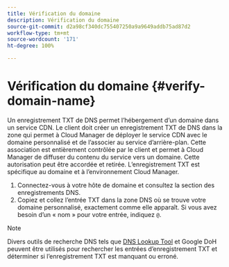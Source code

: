 ```yaml
---
title: Vérification du domaine
description: Vérification du domaine
source-git-commit: d2a98cf340dc755407250a9a9649addb75ad87d2
workflow-type: tm+mt
source-wordcount: '171'
ht-degree: 100%

---
```



# Vérification du domaine {#verify-domain-name}

Un enregistrement TXT de DNS permet l’hébergement d’un domaine dans un service CDN. Le client doit créer un enregistrement TXT de DNS dans la zone qui permet à Cloud Manager de déployer le service CDN avec le domaine personnalisé et de l’associer au service d’arrière-plan. Cette association est entièrement contrôlée par le client et permet à Cloud Manager de diffuser du contenu du service vers un domaine. Cette autorisation peut être accordée et retirée. L’enregistrement TXT est spécifique au domaine et à l’environnement Cloud Manager.

1. Connectez-vous à votre hôte de domaine et consultez la section des enregistrements DNS.
1. Copiez et collez l’entrée TXT dans la zone DNS où se trouve votre domaine personnalisé, exactement comme elle apparaît. Si vous avez besoin d’un « nom » pour votre entrée, indiquez `@`.

>[!NOTE]
>Divers outils de recherche DNS tels que [DNS Lookup Tool](https://www.ultratools.com/tools/dnsLookup) et Google DoH peuvent être utilisés pour rechercher les entrées d’enregistrement TXT et déterminer si l’enregistrement TXT est manquant ou erroné.
